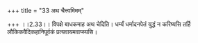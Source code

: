 +++
title = "33 अथ चैत्त्वमिमम्"

+++
।।2.33।। विपक्षे बाधकमाह अथ चेदिति। धर्म्यं धर्मादनपेतं युद्धं न करिष्यसि
तर्हि लौकिकवैदिकहानिपूर्वकं प्रत्यवायमवाप्स्यसि।  
